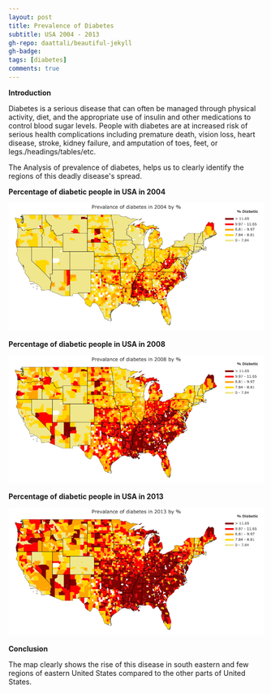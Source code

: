 ```yaml
---
layout: post
title: Prevalence of Diabetes
subtitle: USA 2004 - 2013
gh-repo: daattali/beautiful-jekyll
gh-badge: 
tags: [diabetes]
comments: true
---
```

**Introduction**

Diabetes is a serious disease that can often be managed through physical activity, diet, and the appropriate use of insulin and other medications to control blood sugar levels. People with diabetes are at increased risk of serious health complications including premature death, vision loss, heart disease, stroke, kidney failure, and amputation of toes, feet, or legs./headings/tables/etc.

The Analysis of prevalence of diabetes, helps us to clearly identify the regions of this deadly disease's spread.


**Percentage of diabetic people in USA in 2004**

![USA in 2004](/img/USA_2004.png)

**Percentage of diabetic people in USA in 2008**

![USA in 2008](/img/USA_2008.png)

**Percentage of diabetic people in USA in 2013**

![USA in 2013](/img/USA_2013.png)

**Conclusion**

The map clearly shows the rise of this disease in south eastern and few regions of eastern United States compared to the other parts of United States. 
